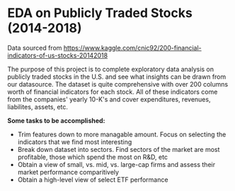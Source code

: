 # EDA on Publicly Traded Stocks (2014-2018)
Data sourced from https://www.kaggle.com/cnic92/200-financial-indicators-of-us-stocks-20142018

The purpose of this project is to complete exploratory data analysis on publicly traded stocks in the U.S. and see what insights can be drawn from our datasource. The dataset is quite comprehensive with over 200 columns worth of financial indicators for each stock. All of these indicators come from the companies' yearly 10-K's and cover expenditures, revenues, liabilites, assets, etc.

**Some tasks to be accomplished:**

* Trim features down to more managable amount. Focus on selecting the indicators that we find most interesting
* Break down dataset into sectors. Find sectors of the market are most profitable, those which spend the most on R&D, etc
* Obtain a view of small, vs. mid, vs. large-cap firms and assess their market performance comparitively
* Obtain a high-level view of select ETF performance

